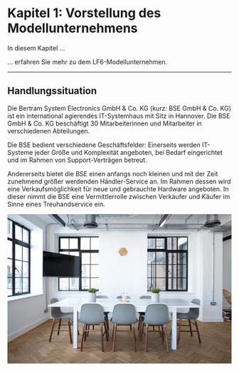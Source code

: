 # Kapitel 1: Vorstellung des Modellunternehmens
	
In diesem Kapitel ...

... erfahren Sie mehr zu dem LF6-Modellunternehmen.

---

## Handlungssituation

Die Bertram System Electronics GmbH & Co. KG (kurz: BSE GmbH & Co. KG) ist ein international agierendes IT-Systemhaus mit Sitz in Hannover. Die BSE GmbH & Co. KG beschäftigt 30 Mitarbeiterinnen und Mitarbeiter in verschiedenen Abteilungen.

Die BSE bedient verschiedene Geschäftsfelder: Einerseits werden IT-Systeme jeder Größe und Komplexität angeboten, bei Bedarf eingerichtet und im Rahmen von Support-Verträgen betreut.

Andererseits bietet die BSE einen anfangs noch kleinen und mit der Zeit zunehmend größer werdenden Händler-Service an. Im Rahmen dessen wird eine Verkaufsmöglichkeit für neue und gebrauchte Hardware angeboten. In dieser nimmt die BSE eine Vermittlerrolle zwischen Verkäufer und Käufer im Sinne eines Treuhandservice ein.

![Office](bilder/kap_01_handlungssit_buero.jpg)
